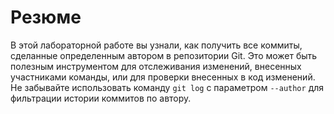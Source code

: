 # Резюме

В этой лабораторной работе вы узнали, как получить все коммиты, сделанные определенным автором в репозитории Git. Это может быть полезным инструментом для отслеживания изменений, внесенных участниками команды, или для проверки внесенных в код изменений. Не забывайте использовать команду `git log` с параметром `--author` для фильтрации истории коммитов по автору.
